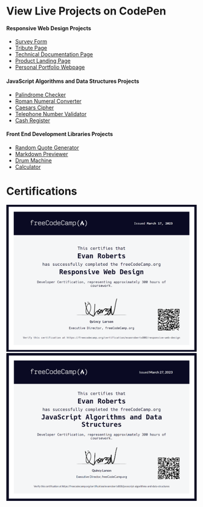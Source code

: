 # View Live Projects on CodePen

<h4>Responsive Web Design Projects</h4>
<ul>
    <a href="https://codepen.io/LeosLastWill/pen/BaqBZER"><li>Survey Form</li></a>
    <a href="https://codepen.io/LeosLastWill/pen/yLRBXWE"><li>Tribute Page</li></a>
    <a href="https://codepen.io/LeosLastWill/pen/eYPORwQ"><li>Technical Documentation Page</li></a>
    <a href="https://codepen.io/LeosLastWill/pen/wvYweVq"><li>Product Landing Page</li></a>
    <a href="https://codepen.io/LeosLastWill/pen/oNavevg"><li>Personal Portfolio Webpage</li></a>
</ul>
<h4>JavaScript Algorithms and Data Structures Projects</h4>
<ul>
    <a href="https://codepen.io/LeosLastWill/pen/mdzbMJO"><li>Palindrome Checker</li></a>
    <a href="https://codepen.io/LeosLastWill/pen/VwEZzLe"><li>Roman Numeral Converter</li></a>
    <a href="https://codepen.io/LeosLastWill/pen/rNqBzOR"><li>Caesars Cipher</li></a>
    <a href="https://codepen.io/LeosLastWill/pen/RwebZro"><li>Telephone Number Validator</li></a>
    <a href="https://codepen.io/LeosLastWill/pen/bGmbrEa"><li>Cash Register</li></a>
</ul>
<h4>Front End Development Libraries Projects</h4>
<ul>
<a href="https://codepen.io/LeosLastWill/pen/ZEqzKZK"><li>Random Quote Generator</li></a>
<a href="https://codepen.io/LeosLastWill/pen/poxzGPo"><li>Markdown Previewer</li></a>
<a href="https://codepen.io/LeosLastWill/pen/PoyYvBL"><li>Drum Machine</li></a>
<a href="https://codepen.io/LeosLastWill/pen/MWPWOyJ"><li>Calculator</li></a>
</ul>

# Certifications

<img src="./Certifications/freeCodeCamp-Responsive-Web-Design-Cert.png">
<img src="./Certifications/freeCodeCamp-JavaScript-Algorithms-and-Data-Structures.png">
